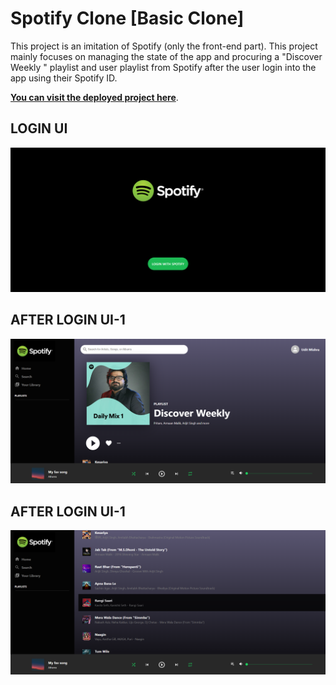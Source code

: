 # Spotify Clone [Basic Clone]
This project is an imitation of Spotify (only the front-end part). This project mainly focuses on managing the state of the app and procuring a "Discover Weekly " playlist and user playlist from Spotify  after the user login into the app using  their Spotify ID.

[**You can visit the deployed project here**](https://spotify-clone-3ae78.web.app/).

## LOGIN UI
![image](Image\LoginUI.png)

## AFTER LOGIN UI-1
![image](Image\UI.png)

## AFTER LOGIN UI-1
![image](Image\UI@.png)